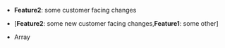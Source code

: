 - **Feature2**: some customer facing changes



- [**Feature2**: some new customer facing changes,**Feature1**: some other]




- Array

